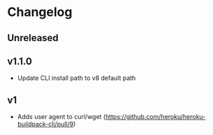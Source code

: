 # Changelog

## Unreleased

## v1.1.0
- Update CLI install path to v8 default path

## v1

- Adds user agent to curl/wget  (https://github.com/heroku/heroku-buildpack-cli/pull/9)
